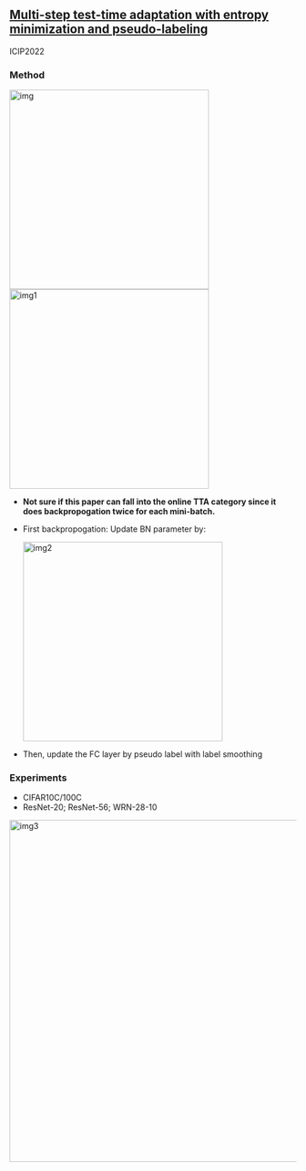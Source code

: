 ## [Multi-step test-time adaptation with entropy minimization and pseudo-labeling](https://www.notion.so/Multi-step-test-time-adaptation-with-entropy-minimization-and-pseudo-labeling-2dd145c1ed6444af841a46278bec2f1b?pvs=4)

ICIP2022

### Method
<img width=350 alt="img" src="https://github.com/Jo-wang/Daily-Paper-Reading/assets/46414159/008be8dd-7a33-4a99-bafd-5fbe9aea80a1">

<img width=350 alt="img1" src="https://github.com/Jo-wang/Daily-Paper-Reading/assets/46414159/6ef339cd-da1c-44b1-b8aa-cb26531dc196">

- **Not sure if this paper can fall into the online TTA category since it does backpropogation twice for each mini-batch.**
- First backpropogation: Update BN parameter by:

  <img width=350 alt="img2" src="https://github.com/Jo-wang/Daily-Paper-Reading/assets/46414159/5b8bfb0e-5ba4-4560-a1d5-9129a8da8be9">

- Then, update the FC layer by pseudo label with label smoothing

### Experiments
- CIFAR10C/100C
- ResNet-20; ResNet-56; WRN-28-10

<img width=600 alt="img3" src="https://github.com/Jo-wang/Daily-Paper-Reading/assets/46414159/83c9e5f4-fb7b-4008-a172-70b57bbf215d">
